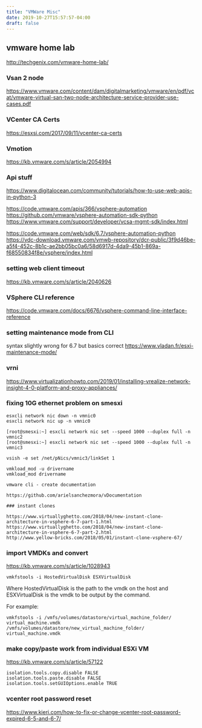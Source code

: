 ```yaml
---
title: "VMWare Misc"
date: 2019-10-27T15:57:57-04:00
draft: false
---
```


## vmware home lab

http://techgenix.com/vmware-home-lab/


### Vsan 2 node

https://www.vmware.com/content/dam/digitalmarketing/vmware/en/pdf/vcat/vmware-virtual-san-two-node-architecture-service-provider-use-cases.pdf

### VCenter CA Certs

https://esxsi.com/2017/09/11/vcenter-ca-certs

### Vmotion

https://kb.vmware.com/s/article/2054994


### Api stuff

https://www.digitalocean.com/community/tutorials/how-to-use-web-apis-in-python-3

https://code.vmware.com/apis/366/vsphere-automation
https://github.com/vmware/vsphere-automation-sdk-python
https://www.vmware.com/support/developer/vcsa-mgmt-sdk/index.html

https://code.vmware.com/web/sdk/6.7/vsphere-automation-python
https://vdc-download.vmware.com/vmwb-repository/dcr-public/3f9d46be-a5f4-452c-8b1c-ae2bb05bc0a6/58d6917d-4da9-45b1-869a-f68550834f8e/vsphere/index.html


### setting web client timeout 

https://kb.vmware.com/s/article/2040626


### VSphere CLI reference

https://code.vmware.com/docs/6676/vsphere-command-line-interface-reference



### setting maintenance mode from CLI

syntax slightly wrong for 6.7 but basics correct
https://www.vladan.fr/esxi-maintenance-mode/


### vrni

https://www.virtualizationhowto.com/2019/01/installing-vrealize-network-insight-4-0-platform-and-proxy-appliances/


### fixing 10G ethernet problem on smesxi
```
esxcli network nic down -n vmnic0
esxcli network nic up -n vmnic0

[root@smesxi:~] esxcli network nic set --speed 1000 --duplex full -n vmnic2
[root@smesxi:~] esxcli network nic set --speed 1000 --duplex full -n vmnic3

vsish -e set /net/pNics/vmnic3/linkSet 1

vmkload_mod -u drivername
vmkload_mod drivername

vmware cli - create documentation

https://github.com/arielsanchezmora/vDocumentation

### instant clones

https://www.virtuallyghetto.com/2018/04/new-instant-clone-architecture-in-vsphere-6-7-part-1.html
https://www.virtuallyghetto.com/2018/04/new-instant-clone-architecture-in-vsphere-6-7-part-2.html
http://www.yellow-bricks.com/2018/05/01/instant-clone-vsphere-67/
```

### import VMDKs and convert

https://kb.vmware.com/s/article/1028943
```
vmkfstools -i HostedVirtualDisk ESXVirtualDisk
```

Where HostedVirtualDisk is the path to the vmdk on the host and ESXVirtualDisk is the vmdk to be output by the command.

For example:
```
vmkfstools -i /vmfs/volumes/datastore/virtual_machine_folder/ virtual_machine.vmdk /vmfs/volumes/datastore/new_virtual_machine_folder/ virtual_machine.vmdk
```

### make copy/paste work from individual ESXi VM

https://kb.vmware.com/s/article/57122
```
isolation.tools.copy.disable FALSE
isolation.tools.paste.disable FALSE
isolation.tools.setGUIOptions.enable TRUE
```

### vcenter root password reset
https://www.kieri.com/how-to-fix-or-change-vcenter-root-password-expired-6-5-and-6-7/







